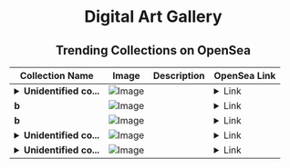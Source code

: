<div align="center">

# Digital Art Gallery

## Trending Collections on OpenSea

| Collection Name                       | Image                                                                                     | Description                       | OpenSea Link                                                                                          |
|---------------------------------------|-------------------------------------------------------------------------------------------|-----------------------------------|--------------------------------------------------------------------------------------------------------|
| **<details><summary>Unidentified co...</summary>Unidentified contract 9348e69c-1070-4e8e-96a9-111da7ac65c9</details>** | ![Image](https://i.seadn.io/s/raw/files/dcf86d1488b179349736763fd5e4785e.jpg?w=500&auto=format?w=200&auto=format) |  | <details><summary>Link</summary>[Unidentified contract 9348e69c-1070-4e8e-96a9-111da7ac65c9](https://opensea.io/collection/unidentified-contract-9348e69c-1070-4e8e-96a9-111d)</details> |
| **b** | ![Image](https://i.seadn.io/s/raw/files/ff8b9730f335add0454890e9ace2be83.jpg?w=500&auto=format?w=200&auto=format) |  | <details><summary>Link</summary>[b](https://opensea.io/collection/b-20388)</details> |
| **b** | ![Image](https://i.seadn.io/s/raw/files/ff8b9730f335add0454890e9ace2be83.jpg?w=500&auto=format?w=200&auto=format) |  | <details><summary>Link</summary>[b](https://opensea.io/collection/b-20387)</details> |
| **<details><summary>Unidentified co...</summary>Unidentified contract 23f09547-3448-4f6a-86e4-f068db53aaff</details>** | ![Image](https://i.seadn.io/s/raw/files/1a693295f55119077e8d45462c4f021b.gif?w=500&auto=format?w=200&auto=format) |  | <details><summary>Link</summary>[Unidentified contract 23f09547-3448-4f6a-86e4-f068db53aaff](https://opensea.io/collection/unidentified-contract-23f09547-3448-4f6a-86e4-f068)</details> |
| **<details><summary>Unidentified co...</summary>Unidentified contract cbe5f75e-4483-48f3-90ab-f64125860bdf</details>** | ![Image](https://i.seadn.io/s/raw/files/1a693295f55119077e8d45462c4f021b.gif?w=500&auto=format?w=200&auto=format) |  | <details><summary>Link</summary>[Unidentified contract cbe5f75e-4483-48f3-90ab-f64125860bdf](https://opensea.io/collection/unidentified-contract-cbe5f75e-4483-48f3-90ab-f641)</details> |

</div>